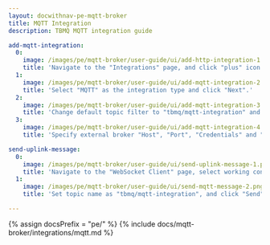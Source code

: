 ```yaml
---
layout: docwithnav-pe-mqtt-broker
title: MQTT Integration
description: TBMQ MQTT integration guide

add-mqtt-integration:
  0:
    image: /images/pe/mqtt-broker/user-guide/ui/add-http-integration-1.png
    title: 'Navigate to the "Integrations" page, and click "plus" icon to add a new integration.'
  1:
    image: /images/pe/mqtt-broker/user-guide/ui/add-mqtt-integration-2.png
    title: 'Select "MQTT" as the integration type and click "Next".'
  2:
    image: /images/pe/mqtt-broker/user-guide/ui/add-mqtt-integration-3.png
    title: 'Change default topic filter to "tbmq/mqtt-integration" and click "Next".'
  3:
    image: /images/pe/mqtt-broker/user-guide/ui/add-mqtt-integration-4.png
    title: 'Specify external broker "Host", "Port", "Credentials" and "Topic name". Then click "Add".'

send-uplink-message:
  0:
    image: /images/pe/mqtt-broker/user-guide/ui/send-uplink-message-1.png
    title: 'Navigate to the "WebSocket Client" page, select working connection, then click "Connect".'
  1:
    image: /images/pe/mqtt-broker/user-guide/ui/send-mqtt-message-2.png
    title: 'Set topic name as "tbmq/mqtt-integration", and click "Send" to publish message.'

---
```


{% assign docsPrefix = "pe/" %}
{% include docs/mqtt-broker/integrations/mqtt.md %}
